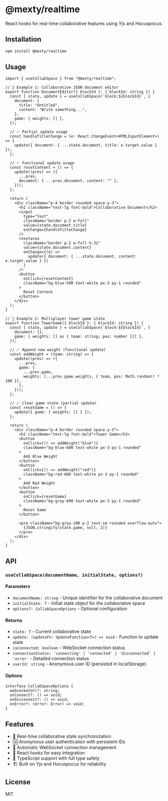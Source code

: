 # @mexty/realtime

React hooks for real-time collaborative features using Yjs and Hocuspocus.

## Installation

```bash
npm install @mexty/realtime
```

## Usage

```tsx
import { useCollabSpace } from "@mexty/realtime";

// 🧠 Example 1: Collaborative JSON document editor
export function DocumentEditor({ blockId }: { blockId: string }) {
  const { state, update } = useCollabSpace(`block:${blockId}`, {
    document: {
      title: "Untitled",
      content: "Write something...",
    },
    game: { weights: [] },
  });

  // ✅ Partial update usage
  const handleTitleChange = (e: React.ChangeEvent<HTMLInputElement>) => {
    update({ document: { ...state.document, title: e.target.value } });
  };

  // ✅ Functional update usage
  const resetContent = () => {
    update((prev) => ({
      ...prev,
      document: { ...prev.document, content: "" },
    }));
  };

  return (
    <div className="p-4 border rounded space-y-3">
      <h2 className="text-lg font-bold">Collaborative Document</h2>
      <input
        type="text"
        className="border p-2 w-full"
        value={state.document.title}
        onChange={handleTitleChange}
      />
      <textarea
        className="border p-2 w-full h-32"
        value={state.document.content}
        onChange={(e) =>
          update({ document: { ...state.document, content: e.target.value } })
        }
      />
      <button
        onClick={resetContent}
        className="bg-blue-500 text-white px-3 py-1 rounded"
      >
        Reset Content
      </button>
    </div>
  );
}

// 🧩 Example 2: Multiplayer tower game state
export function TowerGame({ blockId }: { blockId: string }) {
  const { state, update } = useCollabSpace(`block:${blockId}`, {
    document: {},
    game: { weights: [] as { team: string; pos: number }[] },
  });

  // ✅ Append new weight (functional update)
  const addWeight = (team: string) => {
    update((prev) => ({
      ...prev,
      game: {
        ...prev.game,
        weights: [...prev.game.weights, { team, pos: Math.random() * 100 }],
      },
    }));
  };

  // ✅ Clear game state (partial update)
  const resetGame = () => {
    update({ game: { weights: [] } });
  };

  return (
    <div className="p-4 border rounded space-y-3">
      <h2 className="text-lg font-bold">Tower Game</h2>
      <button
        onClick={() => addWeight("blue")}
        className="bg-blue-600 text-white px-3 py-1 rounded"
      >
        Add Blue Weight
      </button>
      <button
        onClick={() => addWeight("red")}
        className="bg-red-600 text-white px-3 py-1 rounded"
      >
        Add Red Weight
      </button>
      <button
        onClick={resetGame}
        className="bg-gray-600 text-white px-3 py-1 rounded"
      >
        Reset Game
      </button>

      <pre className="bg-gray-100 p-2 text-sm rounded overflow-auto">
        {JSON.stringify(state.game, null, 2)}
      </pre>
    </div>
  );
}
```

## API

### `useCollabSpace(documentName, initialState, options?)`

#### Parameters

- `documentName: string` - Unique identifier for the collaborative document
- `initialState: T` - Initial state object for the collaborative space
- `options?: CollabSpaceOptions` - Optional configuration

#### Returns

- `state: T` - Current collaborative state
- `update: (updateFn: UpdateFunction<T>) => void` - Function to update state
- `isConnected: boolean` - WebSocket connection status
- `connectionStatus: 'connecting' | 'connected' | 'disconnected' | 'error'` - Detailed connection status
- `userId: string` - Anonymous user ID (persisted in localStorage)

#### Options

```tsx
interface CollabSpaceOptions {
  websocketUrl?: string;
  onConnect?: () => void;
  onDisconnect?: () => void;
  onError?: (error: Error) => void;
}
```

## Features

- 🔄 Real-time collaborative state synchronization
- 🆔 Anonymous user authentication with persistent IDs
- 🔗 Automatic WebSocket connection management
- 📱 React hooks for easy integration
- 🎯 TypeScript support with full type safety
- 🏗️ Built on Yjs and Hocuspocus for reliability

## License

MIT
